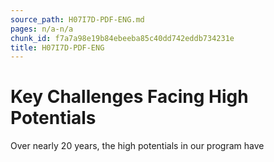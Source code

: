 ```yaml
---
source_path: H07I7D-PDF-ENG.md
pages: n/a-n/a
chunk_id: f7a7a98e19b84ebeeba85c40dd742eddb734231e
title: H07I7D-PDF-ENG
---
```

# Key Challenges Facing High Potentials

Over nearly 20 years, the high potentials in our program have
